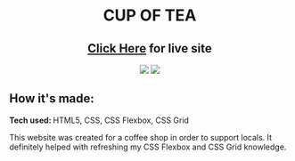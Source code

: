 <div align="center"> 

# CUP OF TEA 
## [Click Here](https://cupof-tea.netlify.app/?) for live site

<img src="https://user-images.githubusercontent.com/101064345/205972193-b9048547-f783-43b6-a232-d822c07b6040.png">
<img src="https://user-images.githubusercontent.com/101064345/205972412-2a62a047-bffe-4cff-9e26-6b7ffec6d9dc.png">


</div>

## How it's made:
<strong> Tech used: </strong> HTML5, CSS, CSS Flexbox, CSS Grid

This website was created for a coffee shop in order to support locals. It definitely helped with refreshing my CSS Flexbox and CSS Grid knowledge.
